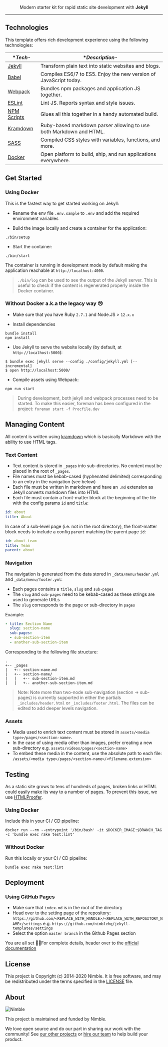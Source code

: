 <p align="center">
   Modern starter kit for rapid static site development with <strong>Jekyll</strong>
</p>

---

## Technologies

This template offers rich development experience using the following technologies:

| **Tech*-                                          | **Description*-                                                   |
|---------------------------------------------------|-------------------------------------------------------------------|
| [Jekyll](https://jekyllrb.com/)                   | Transform plain text into static websites and blogs.              |  
| [Babel](http://babeljs.io)                        | Compiles ES6/7 to ES5. Enjoy the new version of JavaScript today. |
| [Webpack](https://webpack.js.org)                 | Bundles npm packages and application JS together.                 |
| [ESLint](http://eslint.org/)                      | Lint JS. Reports syntax and style issues.                         |
| [NPM Scripts](https://docs.npmjs.com/misc/scripts)| Glues all this together in a handy automated build.               | 
| [Kramdown](https://kramdown.gettalong.org/)       | Ruby-based markdown parser allowing to use both Markdown and HTML.| 
| [SASS](http://sass-lang.com/)                     | Compiled CSS styles with variables, functions, and more.          | 
| [Docker](https://www.docker.com/)                 | Open platform to build, ship, and run applications everywhere.    | 

## Get Started

### Using Docker

This is the fastest way to get started working on Jekyll:

- Rename the env file `.env.sample` to `.env` and add the required environment variables

- Build the image locally and create a container for the application: 

```shell
./bin/setup
```

- Start the container:

```shell
./bin/start
```

The container is running in development mode by default making the application reachable at `http://localhost:4000`.

> `./bin/log` can be used to see the output of the Jekyll server. This is useful to check if the content is regenerated 
properly inside the Docker container.

### Without Docker a.k.a the legacy way 😢

- Make sure that you have Ruby `2.7.1` and Node.JS > `12.x.x`

- Install dependencies

```shell
bundle install
npm install
```

- Use Jekyll to serve the website locally (by default, at `http://localhost:5000`):

```shell
$ bundle exec jekyll serve --config ./config/jekyll.yml [--incremental]
$ open http://localhost:5000/
```

- Compile assets using Webpack: 

```shell
npm run start
```

> During development, both jekyll and webpack processes need to be started. To make this easier, foreman has been 
configured in the project: `foreman start -f Procfile.dev`

## Managing Content

All content is written using [kramdown](https://kramdown.gettalong.org/) which is basically Markdown with the ability to use HTML tags. 

### Text Content

- Text content is stored in `_pages` into sub-directories. No content must be placed in the root of `_pages`.
- File names must be kebab-cased (hyphenated delimited) corresponding to an entry in the navigation (see below) 
- Each file must be written in markdown and have an `.md` extension as Jekyll converts markdown files into HTML
- Each file must contain a front-matter block at the beginning of the file with the config params `id` and `title`:

```yaml
id: about
title: About
```

In case of a sub-level page (i.e. not in the root directory), the front-matter block needs to include a config `parent` matching the parent page `id`:

```yaml
id: about-team
title: Team
parent: about
```

### Navigation

The navigation is generated from the data stored in `_data/menu/header.yml` and `_data/menu/footer.yml`:

- Each pages contains a `title`, `slug` and `sub-pages`
- The `slug` and `sub-pages` need to be kebab-cased as these strings are used to generate URLs
- The `slug` corresponds to the page or sub-directory in `pages`

Example:

```yaml
- title: Section Name
  slug: section-name
  sub-pages:
  - sub-section-item
  - another-sub-section-item
```

Corresponding to the following file structure:

```ascii
.
+-- _pages
|   +-- section-name.md
|   +-- section-name/
|   |   +-- sub-section-item.md
|   |   +-- another-sub-section-item.md
```

> Note: Note more than two-node sub-navigation (section -> sub-pages) is currently supported in either the partials 
`_includes/header.html` or  `_includes/footer.html`. The files can be edited to add deeper levels navigation.

### Assets

- Media used to enrich text content must be stored in `assets/<media type>/pages/<section-name>`. 
- In the case of using media other than images, prefer creating a new sub-directory e.g. `assets/videos/pages/<section-name>` 
- To embed these media in the content, use the absolute path to each file: `/assets/<media type>/pages/<section-name>/<filename.extension>`

## Testing

As a static site grows to tens of hundreds of pages, broken links or HTML could easily make its way to a number of pages. 
To prevent this issue, we use [HTMLProofer](https://github.com/gjtorikian/html-proofer).

### Using Docker

Include this in your CI / CD pipeline:

```shell
docker run --rm --entrypoint '/bin/bash' -it $DOCKER_IMAGE:$BRANCH_TAG -c 'bundle exec rake test:lint'
```

### Without Docker

Run this locally or your CI / CD pipeline:

```shell
bundle exec rake test:lint
```

## Deployment

### Using GitHub Pages

- Make sure that `index.md` is in the root of the directory
- Head over to the setting page of the repository: `https://github.com/<REPLACE_WITH_HANDLE>/<REPLACE_WITH_REPOSITORY_NAME>/settings` e.g. `https://github.com/nimblehq/jekyll-templates/settings`
- Select the option `master branch` in the Github Pages section

You are all set 🏄‍♂️For complete details, header over to the [official documentation](https://help.github.com/en/github/working-with-github-pages)

## License

This project is Copyright (c) 2014-2020 Nimble. It is free software,
and may be redistributed under the terms specified in the [LICENSE] file.

[LICENSE]: /LICENSE

## About

![Nimble](https://assets.nimblehq.co/logo/dark/logo-dark-text-160.png)

This project is maintained and funded by Nimble.

We love open source and do our part in sharing our work with the community!
See [our other projects][community] or [hire our team][hire] to help build your product.

[community]: https://github.com/nimblehq
[hire]: https://nimblehq.co/

